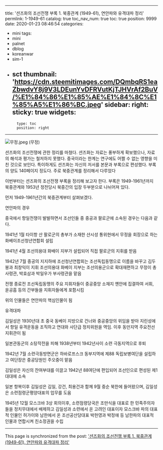 
---
title: '션즈화의 조선전쟁 부록 1. 북중관계 (1949-61), 연안파와 유격대파 정리'
permlink: 1-1949-61
catalog: true
toc_nav_num: true
toc: true
position: 9999
date: 2020-01-23 08:46:54
categories:
- mini
tags:
- mini
- palnet
- dblog
- koreanwar
- sim-1
- sct
thumbnail: 'https://cdn.steemitimages.com/DQmbqRS1eaZbwdvY8j9V3LDEunYvDFRVutKjTJHVrAf2BuV/%E1%84%86%E1%85%AE%E1%84%8C%E1%85%A5%E1%86%BC.jpeg'
sidebar:
    right:
        sticky: true
widgets:
    -
        type: toc
        position: right
---


![무정.jpeg](https://cdn.steemitimages.com/DQmbqRS1eaZbwdvY8j9V3LDEunYvDFRVutKjTJHVrAf2BuV/%E1%84%86%E1%85%AE%E1%84%8C%E1%85%A5%E1%86%BC.jpeg)
(무정)

션즈화의 조선전쟁에 관한 정리를 마쳤다. 션즈화는 자료는 풍부하게 확보했으나, 자료의 해석과 평가는 철저하지 못했다. 중국이라는 한계는 연구에도 어쩔 수 없는 영향을 미친 것으로 보인다. 특이하게도 션즈화는 자신의 저서를 본문과 부록으로 편성했다. 부록의 양도 140페이지 정도다. 주로 북중관계를 정리해서 다루었다 

이번부터는 션즈화의 조선전쟁 부록을 정리해 보고자 한다. 부록은 1949-1961년까지 북중관계와 1953년 정전당시 북중간의 입장 두부분으로 나뉘어져 있다. 

먼저 1949-1961년간의 북중관계부터 살펴보겠다. 

연안파의 경우

중국에서 항일전쟁이 발발하면서 조선인들 중 중공과 팔로군에 소속된 경우는 다음과 같다. 

1941년 1월 타이항 산 팔로군의 총부가 소재한 샨시성 통위현에서 무정을 회장으로 하는 화베이조선청년연합회 설립

1941년 4월 조선의용대 화배이 지부가 설립되어 직접 팔로군의 지휘를 받음

1942년 7월 중공의 지지하에 조선청년연합회는 조선독립동맹으로 이름을 바꾸고 김두봉과 최창익이 지휘
조선의용대 화베이 지부는 조선의용군으로 확대재편하고 무정이 총사령관, 박효삼과 박일우가 부사령관을 맡음

전쟁 종료전 조선독립동맹의 주요 지휘자들이 중공중앙 소재지 옌안에 집결하여 서휘, 윤공흠 등의 간부들을 지휘자들에게 포함시킴 

위의 인물들은 연안파의 핵심인물이 됨

유격대파 

김일성은 1930년대 초 중국 동베이 지방으로 건너와 중공중앙의 위임을 받아 지린성에서 항일 유격운동을 조직하고 연대와 사단급 정치위원을 역임. 이후 동만지역 주요전선 지휘관이 됨

일본관동군의 소탕작전을 피해 1938년부터 1942년사이 소련 극동지역으로 후퇴

1942년 7월 소련극동방면군은 하바로프스크 동부지역에 제88 독립보병여단을 설립하고 여단장은 중공당원인 주오중이 맡음

김일성은 자신의 잔여부대를 이끌고 1942년 88여단에 편입되어 조선인으로 편성된 제1대대에 소속

일본 항복이후 김일성은 김일, 강건, 최용건과 함께 9월 중순 북한에 들어왔으며, 김일성은 소련점령군평양대표의 업무를 도움

1945년 12월 모스크바 3상 회의이후, 소련점령당국은 조만식을 대표로 한 민족주의자들을 정치무대에서 배제하고 김일성과 소련에서 온 고려인 대표이자 모스크바 파의 대표적 인물인 허가이와 남한에서 온 조선공산당대표 박헌영과 박정애 등 남한파의 대표적 인물과 연합시켜 친소정권을 수립

- - -

This page is synchronized from the post: ['션즈화의 조선전쟁 부록 1. 북중관계 (1949-61), 연안파와 유격대파 정리'](https://steemit.com/@wisdomandjustice/1-1949-61)
